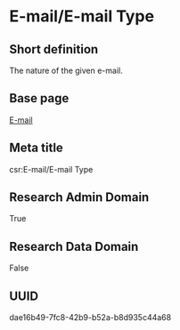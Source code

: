 # E-mail/E-mail Type
## Short definition
The nature of the given e-mail.
## Base page
[E-mail](https://github.com/EuroCRIS/CASRAI-Dictionairies/blob/main/Objects/E-mail.md)
## Meta title
csr:E-mail/E-mail Type
## Research Admin Domain
True
## Research Data Domain
False
## UUID
dae16b49-7fc8-42b9-b52a-b8d935c44a68

